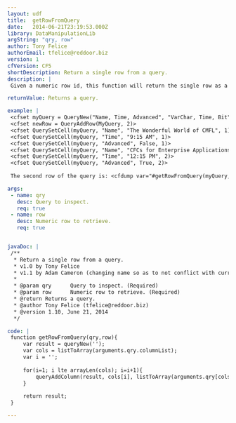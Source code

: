 ```yaml
---
layout: udf
title:  getRowFromQuery
date:   2014-06-21T23:19:53.000Z
library: DataManipulationLib
argString: "qry, row"
author: Tony Felice
authorEmail: tfelice@reddoor.biz
version: 1
cfVersion: CF5
shortDescription: Return a single row from a query.
description: |
 Given a numeric row id, this function will return the single row as a query object.

returnValue: Returns a query.

example: |
 <cfset myQuery = QueryNew("Name, Time, Advanced", "VarChar, Time, Bit")>
 <cfset newRow = QueryAddRow(MyQuery, 2)>
 <cfset QuerySetCell(myQuery, "Name", "The Wonderful World of CMFL", 1)>
 <cfset QuerySetCell(myQuery, "Time", "9:15 AM", 1)>
 <cfset QuerySetCell(myQuery, "Advanced", False, 1)>
 <cfset QuerySetCell(myQuery, "Name", "CFCs for Enterprise Applications", 2)>
 <cfset QuerySetCell(myQuery, "Time", "12:15 PM", 2)>
 <cfset QuerySetCell(myQuery, "Advanced", True, 2)>
 
 The second row of the query is: <cfdump var="#getRowFromQuery(myQuery,2)#">

args:
 - name: qry
   desc: Query to inspect.
   req: true
 - name: row
   desc: Numeric row to retrieve.
   req: true


javaDoc: |
 /**
  * Return a single row from a query.
  * v1.0 by Tony Felice
  * v1.1 by Adam Cameron (changing name so as to not conflict with current CFML)
  * 
  * @param qry      Query to inspect. (Required)
  * @param row      Numeric row to retrieve. (Required)
  * @return Returns a query. 
  * @author Tony Felice (tfelice@reddoor.biz) 
  * @version 1.10, June 21, 2014 
  */

code: |
 function getRowFromQuery(qry,row){
     var result = queryNew('');
     var cols = listToArray(arguments.qry.columnList);
     var i = '';
 
     for(i=1; i lte arrayLen(cols); i=i+1){
         queryAddColumn(result, cols[i], listToArray(arguments.qry[cols[i]][arguments.row]));
     }
 
     return result;
 }

---
```


